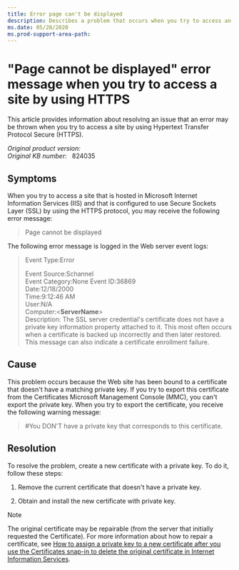 ```yaml
---
title: Error page can't be displayed
description: Describes a problem that occurs when you try to access an IIS site by using HTTPS after an exported certificate is installed on a Web site.
ms.date: 05/28/2020
ms.prod-support-area-path: 
---
```

# "Page cannot be displayed" error message when you try to access a site by using HTTPS

This article provides information about resolving an issue that an error may be thrown when you try to access a site by using Hypertext Transfer Protocol Secure (HTTPS).

_Original product version:_ &nbsp;   
_Original KB number:_ &nbsp; 824035

## Symptoms

When you try to access a site that is hosted in Microsoft Internet Information Services (IIS) and that is configured to use Secure Sockets Layer (SSL) by using the HTTPS protocol, you may receive the following error message:
> Page cannot be displayed

The following error message is logged in the Web server event logs:

> Event Type:Error
>
> Event Source:Schannel  
> Event Category:None
> Event ID:36869  
> Date:12/18/2000  
> Time:9:12:46 AM  
> User:N/A  
> Computer:<**ServerName**>  
> Description: The SSL server credential's certificate does not have a private key information property attached to it. This most often occurs when a certificate is backed up incorrectly and then later restored. This message can also indicate a certificate enrollment failure.

## Cause

This problem occurs because the Web site has been bound to a certificate that doesn't have a matching private key. If you try to export this certificate from the Certificates Microsoft Management Console (MMC), you can't export the private key. When you try to export the certificate, you receive the following warning message:
> #You DON'T have a private key that corresponds to this certificate.

## Resolution

To resolve the problem, create a new certificate with a private key. To do it, follow these steps:

1. Remove the current certificate that doesn't have a private key.

2. Obtain and install the new certificate with private key.

> [!NOTE]
> The original certificate may be repairable (from the server that initially requested the Certificate). For more information about how to repair a certificate, see [How to assign a private key to a new certificate after you use the Certificates snap-in to delete the original certificate in Internet Information Services](https://support.microsoft.com/help/889651).
